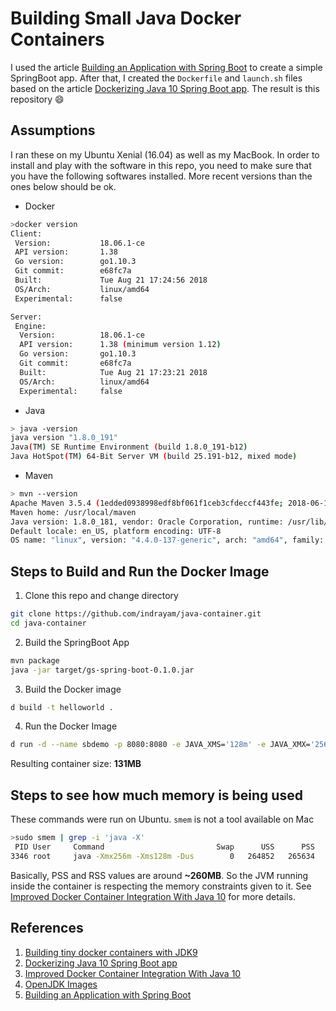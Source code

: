 # Building Small Java Docker Containers

I used the article [Building an Application with Spring Boot](https://spring.io/guides/gs/spring-boot/) to create a simple SpringBoot app. After that, I created the `Dockerfile` and `launch.sh` files based on the article [Dockerizing Java 10 Spring Boot app](https://itnext.io/dockerizing-java-10-spring-boot-app-d21e95a348f6). The result is this repository :smile:


## Assumptions

I ran these on my Ubuntu Xenial (16.04) as well as my MacBook. In order to install and play with the software in this repo, you need to make sure that you have the following softwares installed. More recent versions than the ones below should be ok.

- Docker

```bash
>docker version
Client:
 Version:           18.06.1-ce
 API version:       1.38
 Go version:        go1.10.3
 Git commit:        e68fc7a
 Built:             Tue Aug 21 17:24:56 2018
 OS/Arch:           linux/amd64
 Experimental:      false

Server:
 Engine:
  Version:          18.06.1-ce
  API version:      1.38 (minimum version 1.12)
  Go version:       go1.10.3
  Git commit:       e68fc7a
  Built:            Tue Aug 21 17:23:21 2018
  OS/Arch:          linux/amd64
  Experimental:     false
```

- Java

```bash
> java -version
java version "1.8.0_191"
Java(TM) SE Runtime Environment (build 1.8.0_191-b12)
Java HotSpot(TM) 64-Bit Server VM (build 25.191-b12, mixed mode)
``` 

- Maven

```bash
> mvn --version
Apache Maven 3.5.4 (1edded0938998edf8bf061f1ceb3cfdeccf443fe; 2018-06-17T18:33:14Z)
Maven home: /usr/local/maven
Java version: 1.8.0_181, vendor: Oracle Corporation, runtime: /usr/lib/jvm/java-8-openjdk-amd64/jre
Default locale: en_US, platform encoding: UTF-8
OS name: "linux", version: "4.4.0-137-generic", arch: "amd64", family: "unix"
```

## Steps to Build and Run the Docker Image

1. Clone this repo and change directory

```bash
git clone https://github.com/indrayam/java-container.git
cd java-container
```

2. Build the SpringBoot App

```bash
mvn package
java -jar target/gs-spring-boot-0.1.0.jar
```

3. Build the Docker image

```bash
d build -t helloworld .
```

4. Run the Docker Image

```bash
d run -d --name sbdemo -p 8080:8080 -e JAVA_XMS='128m' -e JAVA_XMX='256m' helloworld
```

Resulting container size: **131MB**

## Steps to see how much memory is being used

These commands were run on Ubuntu. `smem` is not a tool available on Mac

```bash
>sudo smem | grep -i 'java -X'
 PID User     Command                         Swap      USS      PSS      RSS
3346 root     java -Xmx256m -Xms128m -Dus        0   264852   265634   266420
```

Basically, PSS and RSS values are around **~260MB**. So the JVM running inside the container is respecting the memory constraints given to it. See [Improved Docker Container Integration With Java 10](https://blog.docker.com/2018/04/improved-docker-container-integration-with-java-10/) for more details.


## References

1. [Building tiny docker containers with JDK9](https://blog.dekstroza.io/building-minimal-docker-containers-with-java-9/)
2. [Dockerizing Java 10 Spring Boot app](https://itnext.io/dockerizing-java-10-spring-boot-app-d21e95a348f6)
3. [Improved Docker Container Integration With Java 10](https://blog.docker.com/2018/04/improved-docker-container-integration-with-java-10/)
4. [OpenJDK Images](https://hub.docker.com/_/openjdk/)
5. [Building an Application with Spring Boot](https://spring.io/guides/gs/spring-boot/)
